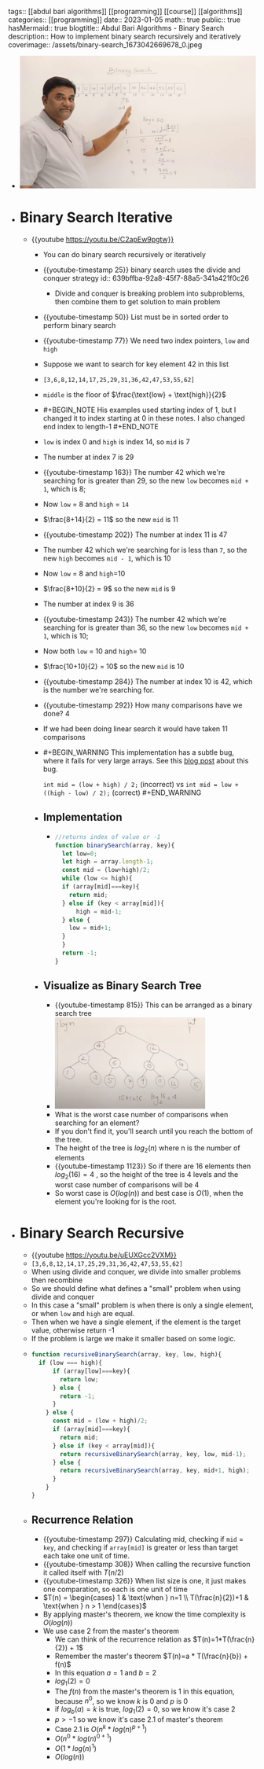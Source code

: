 tags:: [[abdul bari algorithms]] [[programming]] [[course]] [[algorithms]]
categories:: [[programming]]
date:: 2023-01-05
math:: true
public:: true
hasMermaid:: true
blogtitle:: Abdul Bari Algorithms - Binary Search
description:: How to implement binary search recursively and iteratively
coverimage:: /assets/binary-search_1673042669678_0.jpeg

- ![binary-search.jpeg](../assets/binary-search_1673042669678_0.jpeg)
- # Binary Search Iterative
	- {{youtube https://youtu.be/C2apEw9pgtw}}
		- You can do binary search recursively or iteratively
		- {{youtube-timestamp 25}} binary search uses the divide and conquer strategy
		  id:: 639bffba-92a8-45f7-88a5-341a421f0c26
			- Divide and conquer is breaking problem into subproblems, then combine them to get solution to main problem
		- {{youtube-timestamp 50}} List must be in sorted order to perform binary search
		- {{youtube-timestamp 77}} We need two index pointers, `low` and `high`
		- Suppose we want to search for key element 42 in this list
		- `[3,6,8,12,14,17,25,29,31,36,42,47,53,55,62]`
		- `middle` is the floor of $\frac{\text{low} + \text{high}}{2}$
		- #+BEGIN_NOTE
		  His examples used starting index of 1, but I changed it to index starting at 0 in these notes. I also changed end index to length-1
		  #+END_NOTE
		- `low` is index 0 and `high` is index 14, so `mid` is 7
		- The number at index 7 is 29
		- {{youtube-timestamp 163}} The number 42 which we're searching for is greater than 29, so  the new `low` becomes `mid + 1`, which is 8;
		- Now `low` = 8 and `high` = `14`
		- $\frac{8+14}{2} = 11$ so the new `mid` is 11
		- {{youtube-timestamp 202}} The number at index 11 is 47
		- The number 42 which we're searching for is less than `7`, so the new `high` becomes `mid - 1`, which is 10
		- Now `low` = 8 and `high`=10
		- $\frac{8+10}{2} = 9$ so the new `mid` is 9
		- The number at index 9 is 36
		- {{youtube-timestamp 243}} The number 42 which we're searching for is greater than 36, so  the new `low` becomes `mid + 1`, which is 10;
		- Now both `low` = 10 and `high`= 10
		- $\frac{10+10}{2} = 10$ so the new `mid` is 10
		- {{youtube-timestamp 284}} The number at index 10 is 42, which is the number we're searching for.
		- {{youtube-timestamp 292}}  How many comparisons have we done? 4
		- If we had been doing linear search it would have taken 11 comparisons
		- #+BEGIN_WARNING
		   This implementation has a subtle bug, where it fails for very large arrays. See this [blog post](https://ai.googleblog.com/2006/06/extra-extra-read-all-about-it-nearly.html) about this bug.
		  
		  `int mid = (low + high) / 2;` (incorrect)
		  vs
		  `int mid = low + ((high - low) / 2);` (correct)
		   #+END_WARNING
		- ## Implementation
			- ```js
			  //returns index of value or -1
			  function binarySearch(array, key){
			    let low=0;
			    let high = array.length-1;
			    const mid = (low+high)/2;
			    while (low <= high){
			    if (array[mid]===key){
			      return mid;
			    } else if (key < array[mid]){
			    	high = mid-1;
			    } else {
			      low = mid+1;
			    }
			    }
			    return -1;
			  }
			  ```
		- ## Visualize as Binary Search Tree
			- {{youtube-timestamp 815}} This can be arranged as a binary search tree
			- ![Screenshot 2022-12-16 at 7.10.15 PM.png](../assets/Screenshot_2022-12-16_at_7.10.15_PM_1671253829622_0.png)
			- What is the worst case number of comparisons when searching for an element?
			- If you don't find it, you'll search until you reach the bottom of the tree.
			- The height of the tree is $log_2(n)$ where n is the number of elements
			- {{youtube-timestamp 1123}} So if there are 16 elements then $log_2(16)=4$ , so the height of the tree is 4 levels and the worst case number of comparisons will be 4
			- So worst case is $O(log(n))$ and best case is $O(1)$, when the element you're looking for is the root.
- # Binary Search Recursive
	- {{youtube https://youtu.be/uEUXGcc2VXM}}
	- `[3,6,8,12,14,17,25,29,31,36,42,47,53,55,62]`
	- When using divide and conquer, we divide into smaller problems then recombine
	- So we should define what defines a "small" problem when using divide and conquer
	- In this case a "small" problem is when there is only a single element, or when `low` and `high` are equal.
	- Then when we have a single element, if the element is the target value, otherwise return -1
	- If the problem is large we make it smaller based on some logic.
	- ```js
	  function recursiveBinarySearch(array, key, low, high){
	  	if (low === high){
	        if (array[low]===key){
	          return low;
	        } else {
	          return -1;
	        }
	      } else {
	        const mid = (low + high)/2;
	        if (array[mid]===key){
	          return mid;
	        } else if (key < array[mid]){
	          return recursiveBinarySearch(array, key, low, mid-1);
	        } else {
	          return recursiveBinarySearch(array, key, mid+1, high);
	        }
	      }
	  }
	  ```
	- ## Recurrence Relation
		- {{youtube-timestamp 297}} Calculating mid, checking if `mid` = `key`, and checking if `array[mid]` is greater or less than target each take one unit of time.
		- {{youtube-timestamp 308}} When calling the recursive function it called itself with $T(n/2)$
		- {{youtube-timestamp 326}} When list size is one, it just makes one comparation, so each is one unit of time
		- $T(n) = \begin{cases} 1 & \text{when } n=1 \\ T(\frac{n}{2})+1 & \text{when } n > 1 \end{cases}$
		- By applying master's theorem, we know the time complexity is $O(log(n))$
		- We use case 2 from the master's theorem
			- We can think of the recurrence relation as $T(n)=1*T(\frac{n}{2}) + 1$
			- Remember the master's theorem $T(n)=a * T(\frac{n}{b}) + f(n)$
			- In this equation $a=1$ and $b=2$
			- $log_1(2)=0$
			- The $f(n)$ from the master's theorem is $1$ in this equation, because $n^0$, so we know $k$ is 0 and $p$ is 0
			- if $log_b(a) = k$ is true, $log_1(2)=0$,  so we know it's case 2
			- $p>-1$ so we know it's case 2.1 of master's theorem
			- Case 2.1 is  $O(n^k*log(n)^{p+1})$
			- $O(n^0*log(n)^{0+1})$
			- $O(1 * log(n)^1)$
			- $O(log(n))$